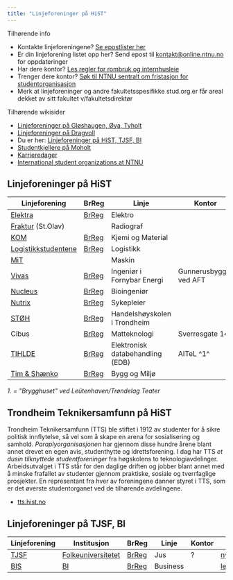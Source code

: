 ```yaml
---
title: "Linjeforeninger på HiST"
---
```


Tilhørende info

* Kontakte linjeforeningene? [Se epostlister her](https://online.ntnu.no/resourcecenter/mailinglists)
* Er din linjeforening listet opp her? Send epost til kontakt@online.ntnu.no for oppdateringer
* Har dere kontor? [Les regler for rombruk og internhusleie](https://innsida.ntnu.no/web/guest/wiki/-/wiki/Norsk/Regler+for+bruk+av+arealer)
* Trenger dere kontor? [Søk til NTNU sentralt om fristasjon for studentorganisasjon](https://innsida.ntnu.no/web/guest/wiki/-/wiki/Norsk/Lokaler+for+studentorganisasjoner+og+studentforeninger)
* Merk at linjeforeninger og andre fakultetsspesifikke stud.org.er får areal dekket av sitt fakultet v/fakultetsdirektør

Tilhørende wikisider

* [Linjeforeninger på Gløshaugen, Øya, Tyholt](https://wiki.online.ntnu.no/info/sosialt-og-okonomisk/linjeforeninger/)
* [Linjeforeninger på Dragvoll](https://wiki.online.ntnu.no/info/sosialt-og-okonomisk/linjeforeninger/dragvoll/)
* Du er her: [Linjeforeninger på HiST, TJSF, BI](https://wiki.online.ntnu.no/info/sosialt-og-okonomisk/linjeforeninger/hist/)
* [Studentkjellere på Moholt](https://wiki.online.ntnu.no/info/sosialt-og-okonomisk/linjeforeninger/studentkjellere/)
* [Karrieredager](https://wiki.online.ntnu.no/info/sosialt-og-okonomisk/linjeforeninger/karrieredager/)
* [International student organizations at NTNU](https://wiki.online.ntnu.no/info/sosialt-og-okonomisk/linjeforeninger/internasjonalorg/)

## Linjeforeninger på HiST

|Linjeforening|BrReg|Linje|Kontor|Epost|Facebook|
|---|---|---|---|---|---|
| [Elektra](http://elektra.hist.no) | [BrReg](http://w2.brreg.no/enhet/sok/detalj.jsp?orgnr=991107711) | Elektro | | leder@elektra.hist.no | |
| [Fraktur](http://www.fraktur.no) (St.Olav) | | Radiograf | | post@fraktur.no | |
| [KOM](https://www.linjeforeningenkom.no) | [BrReg](http://w2.brreg.no/enhet/sok/detalj.jsp?orgnr=992443812) | Kjemi og Material | | kom.linjeforening@gmail.com |[Page](http://fb.com/pages/Linjeforening-Kjemi-og-Material-HiST/125600184158199)|
| [Logistikkstudentene](http://www.logistikkstudentene.no) | [BrReg](http://w2.brreg.no/enhet/sok/detalj.jsp?orgnr=891131372) | Logistikk | | logistikkstudentene@gmail.com | [Page](http://fb.com/pages/Logistikkstudentene/116151561776568) |
| [MiT](http://mit.hist.no) | | Maskin | | | |
| [Vivas](http://vivas.hist.no) | [BrReg](http://w2.brreg.no/enhet/sok/detalj.jsp?orgnr=898893952) | Ingeniør i Fornybar Energi | Gunnerusbygget  ved AFT |  leder@vivas.hist.no | [Page](https://www.facebook.com/VivasHiST)  |
| [Nucleus](http://www.nucleus-bio.no) | [BrReg](http://w2.brreg.no/enhet/sok/detalj.jsp?orgnr=994544306) | Bioingeniør | | nucleuslinjeforening@gmail.com | [Page](http://fb.com/nucleusforbioingeniorer) |
| [Nutrix](http://nutrix.hist.no/) | [BrReg](http://w2.brreg.no/enhet/sok/detalj.jsp?orgnr=999094872) | Sykepleier | | nutrix@nutrix.hist.no | [Page](http://fb.com/pages/Nutrix/297838347011022) |
| [STØH](http://sftoh.no )| [BrReg](http://w2.brreg.no/enhet/sok/detalj.jsp?orgnr=990542791) | Handelshøyskolen i Trondheim | | post@sftoh.no | |
| Cibus | [BrReg](http://w2.brreg.no/enhet/sok/detalj.jsp?orgnr=998378125) | Matteknologi | Sverresgate 14|Cibus.mattek@gmail.com| [Page](https://www.facebook.com/cibusmattek/) |
| [TIHLDE](http://www.tihlde.org) | [BrReg](http://w2.brreg.no/enhet/sok/detalj.jsp?orgnr=989684183) | Elektronisk databehandling (EDB) | AITeL ^1^ | hs@tihlde.org | |
| [Tim & Shænko](http://bygging.no) | [BrReg](http://w2.brreg.no/enhet/sok/detalj.jsp?orgnr=991494952) | Bygg og Miljø | | styret@bygging.no | [Group](http://fb.com/groups/220828851361570/) |

_1. = "Brygghuset" ved Leütenhaven/Trøndelag Teater_

## Trondheim Teknikersamfunn på HiST

Trondheim Teknikersamfunn (TTS) ble stiftet i 1912 av studenter for å sikre politisk innflytelse, så vel som å skape en arena for sosialisering og samhold. *Paraplyorganisasjonen* har gjennom disse hundre årene blant annet drevet en egen avis, studenthytte og idrettsforening. I dag har TTS *et dusin tilknyttede studentforeninger* fra høgskolens to teknologiavdelinger. Arbeidsutvalget i TTS står for den daglige driften og jobber blant annet med å minske frafallet av studenter gjennom praktiske, sosiale og tverrfaglige prosjekter. En representant fra hver av foreningene danner styret i TTS, som er det øverste studentorganet ved de tilhørende avdelingene.

* [tts.hist.no](http://tts.hist.no/)

## Linjeforeninger på TJSF, BI

|Linjeforening|Institusjon|BrReg|Linje|Kontor|Epost|Facebook|
|---|---|---|---|---|---|---|
| [TJSF](http://tjsf.no/) | [Folkeuniversitetet](http://jusitrondheim.com/) | [BrReg](http://w2.brreg.no/enhet/sok/detalj.jsp?orgnr=989550667) | Jus | ? | nyetjsf@gmail.com | [Group](https://www.facebook.com/groups/2235679616/) |
| [BIS](http://www.bis.no/trondheim/) | [BI](http://www.bi.no/studenter/bi-trondheim/) | [BrReg](http://w2.brreg.no/enhet/sok/detalj.jsp?orgnr=975888320) | Business | | leder.trondheim@bis.no | |